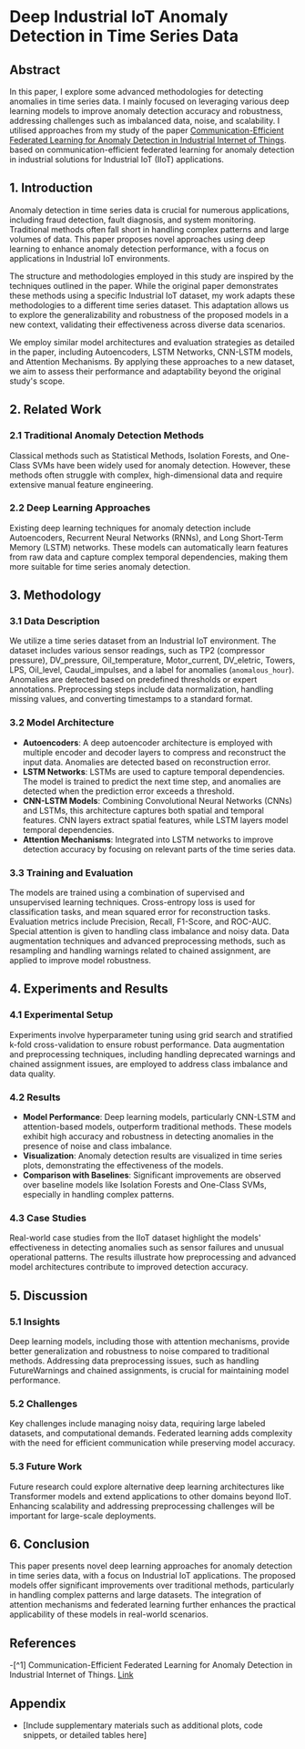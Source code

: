 # Deep Industrial IoT Anomaly Detection in Time Series Data 

## Abstract
In this paper, I explore some advanced methodologies for detecting anomalies in time series data. I mainly focused on leveraging various deep learning models to improve anomaly detection accuracy and robustness, addressing challenges such as imbalanced data, noise, and scalability. I utilised approaches from my study of the paper [Communication-Efficient Federated Learning for Anomaly Detection in Industrial Internet of Things](https://ieeexplore.ieee.org/document/9348249).
 based on communication-efficient federated learning for anomaly detection in industrial  solutions for Industrial IoT (IIoT) applications.

## 1. Introduction
Anomaly detection in time series data is crucial for numerous applications, including fraud detection, fault diagnosis, and system monitoring. Traditional methods often fall short in handling complex patterns and large volumes of data. This paper proposes novel approaches using deep learning to enhance anomaly detection performance, with a focus on applications in Industrial IoT environments.

The structure and methodologies employed in this study are inspired by the techniques outlined in the paper. While the original paper demonstrates these methods using a specific Industrial IoT dataset, my work adapts these methodologies to a different time series dataset. This adaptation allows us to explore the generalizability and robustness of the proposed models in a new context, validating their effectiveness across diverse data scenarios.

We employ similar model architectures and evaluation strategies as detailed in the paper, including Autoencoders, LSTM Networks, CNN-LSTM models, and Attention Mechanisms. By applying these approaches to a new dataset, we aim to assess their performance and adaptability beyond the original study's scope.


## 2. Related Work
### 2.1 Traditional Anomaly Detection Methods
Classical methods such as Statistical Methods, Isolation Forests, and One-Class SVMs have been widely used for anomaly detection. However, these methods often struggle with complex, high-dimensional data and require extensive manual feature engineering.

### 2.2 Deep Learning Approaches
Existing deep learning techniques for anomaly detection include Autoencoders, Recurrent Neural Networks (RNNs), and Long Short-Term Memory (LSTM) networks. These models can automatically learn features from raw data and capture complex temporal dependencies, making them more suitable for time series anomaly detection.

## 3. Methodology

### 3.1 Data Description
We utilize a time series dataset from an Industrial IoT environment. The dataset includes various sensor readings, such as TP2 (compressor pressure), DV_pressure, Oil_temperature, Motor_current, DV_eletric, Towers, LPS, Oil_level, Caudal_impulses, and a label for anomalies (`anomalous_hour`). Anomalies are detected based on predefined thresholds or expert annotations. Preprocessing steps include data normalization, handling missing values, and converting timestamps to a standard format.

### 3.2 Model Architecture
- **Autoencoders**: A deep autoencoder architecture is employed with multiple encoder and decoder layers to compress and reconstruct the input data. Anomalies are detected based on reconstruction error.
- **LSTM Networks**: LSTMs are used to capture temporal dependencies. The model is trained to predict the next time step, and anomalies are detected when the prediction error exceeds a threshold.
- **CNN-LSTM Models**: Combining Convolutional Neural Networks (CNNs) and LSTMs, this architecture captures both spatial and temporal features. CNN layers extract spatial features, while LSTM layers model temporal dependencies.
- **Attention Mechanisms**: Integrated into LSTM networks to improve detection accuracy by focusing on relevant parts of the time series data.

### 3.3 Training and Evaluation
The models are trained using a combination of supervised and unsupervised learning techniques. Cross-entropy loss is used for classification tasks, and mean squared error for reconstruction tasks. Evaluation metrics include Precision, Recall, F1-Score, and ROC-AUC. Special attention is given to handling class imbalance and noisy data. Data augmentation techniques and advanced preprocessing methods, such as resampling and handling warnings related to chained assignment, are applied to improve model robustness.

## 4. Experiments and Results

### 4.1 Experimental Setup
Experiments involve hyperparameter tuning using grid search and stratified k-fold cross-validation to ensure robust performance. Data augmentation and preprocessing techniques, including handling deprecated warnings and chained assignment issues, are employed to address class imbalance and data quality.

### 4.2 Results
- **Model Performance**: Deep learning models, particularly CNN-LSTM and attention-based models, outperform traditional methods. These models exhibit high accuracy and robustness in detecting anomalies in the presence of noise and class imbalance.
- **Visualization**: Anomaly detection results are visualized in time series plots, demonstrating the effectiveness of the models.
- **Comparison with Baselines**: Significant improvements are observed over baseline models like Isolation Forests and One-Class SVMs, especially in handling complex patterns.

### 4.3 Case Studies
Real-world case studies from the IIoT dataset highlight the models' effectiveness in detecting anomalies such as sensor failures and unusual operational patterns. The results illustrate how preprocessing and advanced model architectures contribute to improved detection accuracy.

## 5. Discussion

### 5.1 Insights
Deep learning models, including those with attention mechanisms, provide better generalization and robustness to noise compared to traditional methods. Addressing data preprocessing issues, such as handling FutureWarnings and chained assignments, is crucial for maintaining model performance.

### 5.2 Challenges
Key challenges include managing noisy data, requiring large labeled datasets, and computational demands. Federated learning adds complexity with the need for efficient communication while preserving model accuracy.

### 5.3 Future Work
Future research could explore alternative deep learning architectures like Transformer models and extend applications to other domains beyond IIoT. Enhancing scalability and addressing preprocessing challenges will be important for large-scale deployments.

## 6. Conclusion
This paper presents novel deep learning approaches for anomaly detection in time series data, with a focus on Industrial IoT applications. The proposed models offer significant improvements over traditional methods, particularly in handling complex patterns and large datasets. The integration of attention mechanisms and federated learning further enhances the practical applicability of these models in real-world scenarios.

## References
-[^1] Communication-Efficient Federated Learning for Anomaly Detection in Industrial Internet of Things. [Link](https://ieeexplore.ieee.org/document/9348249)


## Appendix
- [Include supplementary materials such as additional plots, code snippets, or detailed tables here]
